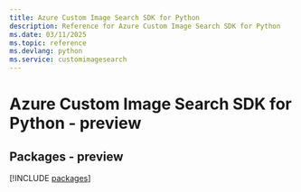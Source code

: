 ```yaml
---
title: Azure Custom Image Search SDK for Python
description: Reference for Azure Custom Image Search SDK for Python
ms.date: 03/11/2025
ms.topic: reference
ms.devlang: python
ms.service: customimagesearch
---
```

# Azure Custom Image Search SDK for Python - preview
## Packages - preview
[!INCLUDE [packages](custom-image-search-index.md)]